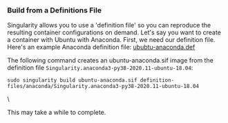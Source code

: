 ### Build from a Definitions File

Singularity allows you to use a \'definition file\' so you can
reproduce the resulting container configurations on demand. Let\'s say
you want to create a container with Ubuntu with Anaconda. First, we need
our definition file. Here\'s an example Anaconda definition file:
[ububtu-anaconda.def](https://github.com/mkandes/naked-singularity/blob/master/definition-files/anaconda/Singularity.anaconda3-py38-2020.11-ubuntu-18.04)

The following command creates an ubuntu-anaconda.sif image from the
definition file `Singularity.anaconda3-py38-2020.11-ubuntu-18.04`:

    sudo singularity build ubuntu-anaconda.sif definition-files/anaconda/Singularity.anaconda3-py38-2020.11-ubuntu-18.04

\

This may take a while to complete.
